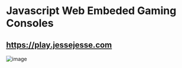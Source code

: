 # Javascript Web Embeded Gaming Consoles
## https://play.jessejesse.com




![image](https://user-images.githubusercontent.com/119916323/227762527-69e7cf6d-6a26-465c-9e39-2907e97749dd.png)
